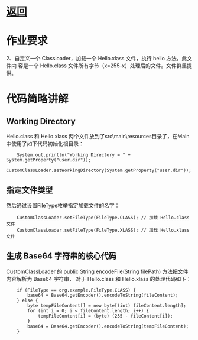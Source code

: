 # [返回](../index.md)

# 作业要求
2、自定义一个 Classloader，加载一个 Hello.xlass 文件，执行 hello 方法，此文件内
容是一个 Hello.class 文件所有字节（x=255-x）处理后的文件。文件群里提供。

# 代码简略讲解

## Working Directory
Hello.class 和 Hello.xlass 两个文件放到了src\main\resources目录了，在Main中使用了如下代码初始化根目录：

        System.out.println("Working Directory = " + System.getProperty("user.dir"));
        CustomClassLoader.setWorkingDirectory(System.getProperty("user.dir"));
        
## 指定文件类型
然后通过设置FileType枚举指定加载文件的名字：

        CustomClassLoader.setFileType(FileType.CLASS); // 加载 Hello.class 文件
        CustomClassLoader.setFileType(FileType.XLASS); // 加载 Hello.xlass 文件
        
## 生成 Base64 字符串的核心代码
CustomClassLoader 的 public String encodeFile(String filePath) 方法把文件内容解析为 Base64 字符串，
对于 Hello.class 和 Hello.xlass 的处理代码如下：

        if (FileType == org.example.FileType.CLASS) {
            base64 = Base64.getEncoder().encodeToString(fileContent);
        } else {
            byte tempFileContent[] = new byte[(int) fileContent.length];
            for (int i = 0; i < fileContent.length; i++) {
                tempFileContent[i] = (byte) (255 - fileContent[i]);
            }
            base64 = Base64.getEncoder().encodeToString(tempFileContent);
        }
